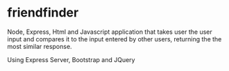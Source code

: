 # friendfinder

Node, Express, Html and Javascript application that takes user the user input and compares it to the input entered by other users, returning the
the most similar response.

Using Express Server, Bootstrap and JQuery
